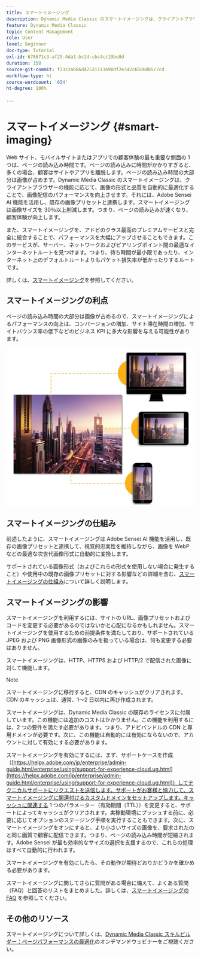 ```yaml
---
title: スマートイメージング
description: Dynamic Media Classic のスマートイメージングは、クライアントブラウザーの機能に応じて、画像の形式と品質を自動的に最適化することで、画像配信のパフォーマンスを向上させます。それには、Adobe Sensei AI 機能を活用し、既存の画像プリセットと連携します。スマートイメージングの詳細と、それを使用してページ読み込みの高速化によりカスタマーエクスペリエンス（顧客体験）を向上させる方法について説明します。
feature: Dynamic Media Classic
topic: Content Management
role: User
level: Beginner
doc-type: Tutorial
exl-id: 678671c3-af25-4da1-bc14-cbc4cc19be8d
duration: 158
source-git-commit: f23c2ab86d42531113690df2e342c65060b5c7cd
workflow-type: ht
source-wordcount: '654'
ht-degree: 100%

---
```


# スマートイメージング {#smart-imaging}

Web サイト、モバイルサイトまたはアプリでの顧客体験の最も重要な側面の 1 つは、ページの読み込み時間です。ページの読み込みに時間がかかりすぎると、多くの場合、顧客はサイトやアプリを離脱します。ページの読み込み時間の大部分は画像が占めます。Dynamic Media Classic のスマートイメージングは、クライアントブラウザーの機能に応じて、画像の形式と品質を自動的に最適化することで、画像配信のパフォーマンスを向上させます。それには、Adobe Sensei AI 機能を活用し、既存の画像プリセットと連携します。スマートイメージングは画像サイズを 30％以上削減します。つまり、ページの読み込みが速くなり、顧客体験が向上します。

また、スマートイメージングを、アドビのクラス最高のプレミアムサービスと完全に統合することで、パフォーマンスを大幅にアップさせることもできます。このサービスが、サーバー、ネットワークおよびピアリングポイント間の最適なインターネットルートを見つけます。つまり、待ち時間が最小限であったり、インターネット上のデフォルトルートよりもパケット損失率が低かったりするルートです。

詳しくは、[スマートイメージング](https://experienceleague.adobe.com/docs/experience-manager-65/assets/dynamic/imaging-faq.html?lang=ja)を参照してください。

## スマートイメージングの利点

ページの読み込み時間の大部分は画像が占めるので、スマートイメージングによるパフォーマンスの向上は、コンバージョンの増加、サイト滞在時間の増加、サイトバウンス率の低下などのビジネス KPI に多大な影響を与える可能性があります。

![画像](assets/smart-imaging/smart-imaging-1.png)

## スマートイメージングの仕組み

前述したように、スマートイメージングは Adobe Sensei AI 機能を活用し、既存の画像プリセットと連携して、視覚的忠実性を維持しながら、画像を WebP などの最適な次世代画像形式に自動的に変換します。

サポートされている画像形式（およびこれらの形式を使用しない場合に発生すること）や使用中の既存の画像プリセットに対する影響などの詳細を含む、[スマートイメージングの仕組み](https://experienceleague.adobe.com/docs/experience-manager-65/assets/dynamic/imaging-faq.html?lang=ja#how-does-smart-imaging-work)について詳しく説明します。

## スマートイメージングの影響

スマートイメージングを利用するには、サイトの URL、画像プリセットおよびコードを変更する必要があるのではないかと心配になるかもしれません。スマートイメージングを使用するための前提条件を満たしており、サポートされている JPEG および PNG 画像形式の画像のみを扱っている場合は、何も変更する必要はありません。

スマートイメージングは、HTTP、HTTPS および HTTP/2 で配信された画像に対して機能します。

>[!NOTE]
>
>スマートイメージングに移行すると、CDN のキャッシュがクリアされます。CDN のキャッシュは、通常、1～2 日以内に再び作成されます。

スマートイメージングは、Dynamic Media Classic の既存のライセンスに付属しています。この機能には追加のコストはかかりません。この機能を利用するには、2 つの要件を満たす必要があります。つまり、アドビバンドルの CDN と専用ドメインが必要です。次に、この機能は自動的には有効にならないので、アカウントに対して有効にする必要があります。

スマートイメージングを有効にするには、まず、サポートケースを作成（[https://helpx.adobe.com/jp/enterprise/admin-guide.html/enterprise/using/support-for-experience-cloud.ug.html](https://helpx.adobe.com/jp/enterprise/admin-guide.html/enterprise/using/support-for-experience-cloud.ug.html)）してテクニカルサポートにリクエストを送信します。サポートがお客様と協力して、スマートイメージングに関連付けるカスタムドメインをセットアップします。キャッシュに関連する 1 つのパラメーター（有効期間（TTL））を変更すると、サポートによってキャッシュがクリアされます。実稼動環境にプッシュする前に、必要に応じてオプションのステージング手順を実行することもできます。次に、スマートイメージングをオンにすると、より小さいサイズの画像を、要求されたのと同じ画質で顧客に配信できます。つまり、ページの読み込み時間が短縮されます。Adobe Sensei が最も効率的なサイズの選択を支援するので、これらの処理はすべて自動的に行われます。

スマートイメージングを有効にしたら、その動作が期待どおりかどうかを確かめる必要があります。

スマートイメージングに関してさらに質問がある場合に備えて、よくある質問（FAQ）と回答のリストをまとめました。詳しくは、[スマートイメージングの FAQ](https://experienceleague.adobe.com/docs/experience-manager-65/assets/dynamic/imaging-faq.html?lang=ja) を参照してください。

## その他のリソース

スマートイメージングについて詳しくは、[Dynamic Media Classic スキルビルダー：ページパフォーマンスの最適化](https://seminars.adobeconnect.com/pzc1gw0cihpv)のオンデマンドウェビナーをご視聴ください。
